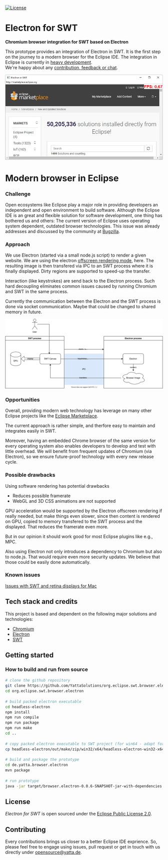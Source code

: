 [![License](https://img.shields.io/badge/License-EPL%202.0-blue.svg)](LICENSE)

# Electron for SWT

**Chromium browser integration for SWT based on Electron**

This prototype provides an integration of Electron in SWT. It is the first step on the journey to a modern browser for the Eclipse IDE. The integration in Eclipse is currently in [heavy development](https://github.com/YattaSolutions/org.eclipse.swt.browser.electron/issues). <br>
We're happy about any [contribution, feedback or chat](#Contributing).

![Eclipse IDE displaying a running embedded chromium instance](doc/screenshot.png)

# Modern browser in Eclipse

### Challenge

Open ecosystems like Eclipse play a major role in providing developers an independent and open environment to build software. Although the Eclipse IDE is an great and flexible solution for software development, one thing has bothered us and others: The current version of Eclipse uses operating system dependent, outdated browser technologies. This issue was already addresses and discussed by the community at [Bugzilla](https://bugs.eclipse.org/bugs/show_bug.cgi?id=405031).

### Approach

We use Electron (started via a small node.js script) to render a given website. We are using the electron [offscreen rendering mode](https://www.electronjs.org/docs/latest/tutorial/offscreen-rendering), here. The resulting image is then transfered via IPC to an SWT process where it is finally displayed. Dirty regions are supported to speed-up the transfer.

Interaction (like keystrokes) are send back to the Electron process. Such hard decoupling eliminates common issues caused by running Chromium and SWT in the same process.

Currently the communication between the Electron and the SWT process is done via socket communication. Maybe that could be changed to shared memory in future.

![Architecture of Electron approach](doc/architecture.svg)

### Opportunities

Overall, providing modern web technology has leverage on many other Eclipse projects like the [Eclipse Marketplace](https://projects.eclipse.org/projects/technology.packaging.mpc).

The current approach is rather simple, and therfore easy to maintain and integrates easily in SWT.

Moreover, having an embedded Chrome browser of the same version for every operating system also enables developers to develop and test with little overhead. We will benefit from frequent updates of Chromium (via Electron), so we ensure future-proof technology with every new release cycle.

### Possible drawbacks

Using software rendering has potential drawbacks

- Reduces possible framerate
- WebGL and 3D CSS animations are not supported

GPU acceleration would be supported by the Electron offscreen rendering if really needed, but make things even slower, since then content is rendered on GPU, copied to memory transfered to the SWT process and the displayed. That reduces the framerate even more.

But in our opinion it should work good for most Eclipse plugins like e.g., MPC.

Also using Electron not only introduces a dependency to Chromium but also to node.js. That would require even more security updates. We believe that those could be easily done automatically.

### Known issues

[Issues with SWT and retina displays for Mac](https://bugs.eclipse.org/bugs/show_bug.cgi?id=576761)

## Tech stack and credits

This project is based and dependent on the following major solutions and technologies:

- [Chromium](http://www.chromium.org/Home)
- [Electron](https://www.electronjs.org)
- [SWT](https://wiki.eclipse.org/SWT)

## Getting started

### How to build and run from source

```bash
# clone the github repository
git clone https://github.com/YattaSolutions/org.eclipse.swt.browser.electron.git
cd org.eclipse.swt.browser.electron

# build packed electron executable
cd headless-electron
npm install
npm run compile
npm run package
npm run make
cd ..

# copy packed electron executable to SWT project (for win64 - adapt for other platforms)
cp headless-electron/out/make/zip/win32/x64/headless-electron-win32-x64-0.0.1.zip de.yatta.browser.electron/src/main/resources/

# build and package the prototype
cd de.yatta.browser.electron
mvn package

# run prototype
java -jar target/browser.electron-0.0.6-SNAPSHOT-jar-with-dependencies.jar
```

## License

_Electron for SWT_ is open sourced under the [Eclipse Public License 2.0](https://www.eclipse.org/legal/epl-2.0/).

## Contributing

Every contributions brings us closer to a better Eclipse IDE exprience. So, please feel free to engage using issues, pull request or get in touch with us directly under opensource@yatta.de.

